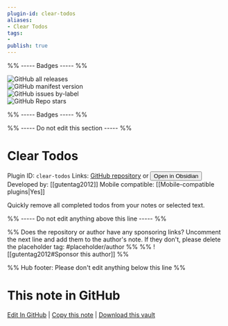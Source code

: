 ```yaml
---
plugin-id: clear-todos
aliases:
- Clear Todos
tags: 
- 
publish: true
---
```


%% ----- Badges ----- %%

![GitHub all releases](https://img.shields.io/github/downloads/gutentag2012/obsidian-plugin-clear-todos/total?color=573E7A&logo=github&style=for-the-badge)   
![GitHub manifest version](https://img.shields.io/github/manifest-json/v/gutentag2012/obsidian-plugin-clear-todos?color=573E7A&logo=github&style=for-the-badge)   
![GitHub issues by-label](https://img.shields.io/github/issues/gutentag2012/obsidian-plugin-clear-todos/help%20wanted?color=573E7A&logo=github&style=for-the-badge)   
![GitHub Repo stars](https://img.shields.io/github/stars/gutentag2012/obsidian-plugin-clear-todos?color=573E7A&logo=github&style=for-the-badge)

%% ----- Badges ----- %%

%% ----- Do not edit this section ----- %%

# Clear Todos

Plugin ID: `clear-todos`
Links: [GitHub repository](https://github.com/gutentag2012/obsidian-plugin-clear-todos) or [<button id=HH>Open in Obsidian</button>](obsidian://show-plugin?id=clear-todos)
Developed by: [[gutentag2012]]
Mobile compatible: [[Mobile-compatible plugins|Yes]]

Quickly remove all completed todos from your notes or selected text.

%% ----- Do not edit anything above this line ----- %% 

%% Does the repository or author have any sponsoring links? Uncomment the next line and add them to the author's note. If they don't, please delete the placeholder tag: #placeholder/author %%
%% ![[gutentag2012#Sponsor this author]] %%

%% Hub footer: Please don't edit anything below this line %%

# This note in GitHub

<span class="git-footer">[Edit In GitHub](https://github.dev/obsidian-community/obsidian-hub/blob/main/02%20-%20Community%20Expansions/02.05%20All%20Community%20Expansions/Plugins/clear-todos.md "git-hub-edit-note") | [Copy this note](https://raw.githubusercontent.com/obsidian-community/obsidian-hub/main/02%20-%20Community%20Expansions/02.05%20All%20Community%20Expansions/Plugins/clear-todos.md "git-hub-copy-note") | [Download this vault](https://github.com/obsidian-community/obsidian-hub/archive/refs/heads/main.zip "git-hub-download-vault") </span>
